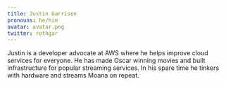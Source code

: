 ```yaml
---
title: Justin Garrison
pronouns: he/him
avatar: avatar.png
twitter: rothgar
---
```


Justin is a developer advocate at AWS where he helps improve cloud services for everyone. He has made Oscar winning movies and built infrastructure for popular streaming services. In his spare time he tinkers with hardware and streams Moana on repeat.
